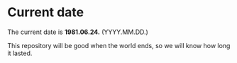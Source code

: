 # Current date

The current date is **1981.06.24.** (YYYY.MM.DD.)

This repository will be good when the world ends, so we will know how long it lasted.